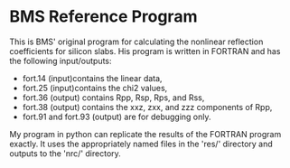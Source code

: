 BMS Reference Program
=====================

This is BMS' original program for calculating the nonlinear reflection
coefficients for silicon slabs. His program is written in FORTRAN and has 
the following input/outputs:

* fort.14 (input)contains the linear data,
* fort.25 (input)contains the chi2 values,
* fort.36 (output) contains Rpp, Rsp, Rps, and Rss,
* fort.38 (output) contains the xxz, zxx, and zzz components of Rpp,
* fort.91 and fort.93 (output) are for debugging only.

My program in python can replicate the results of the FORTRAN program exactly.
It uses the appropriately named files in the 'res/' directory and outputs to
the 'nrc/' directory.
